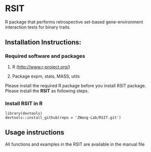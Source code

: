 # RSIT

R package that performs retrospective set-based gene-environment interaction tests for binary traits. 


## Installation Instructions:

### Required software and packages
    
1. R (http://www.r-project.org/)
    
2. Package    expm, stats,  MASS, utils

Please install the required R package before you install RSIT package. Please install the **RSIT** as following steps.

 

### Install RSIT in R
```
library(devtools)
devtools::install_github(repo = 'ZWang-Lab/RSIT.git')

```
## Usage instructions

All functions and examples in the RSIT are available in the manual file
